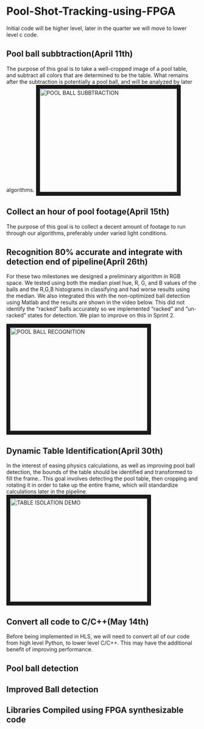 Pool-Shot-Tracking-using-FPGA
===============================
Initial code will be higher level, later in the quarter we will move to lower level c code.


Pool ball subbtraction(April 11th)
----------------------------------
The purpose of this goal is to take a well-cropped image of a pool table, and subtract all colors that are determined to be the table. What remains after the subtraction is potentially a pool ball, and will be analyzed by later algorithms.
<a href="https://www.youtube.com/watch?v=DhBfrnDcqEQ"
target="_blank"><img src="http://img.youtube.com/vi/DhBfrnDcqEQ/0.jpg" 
alt="POOL BALL SUBBTRACTION" width="360" height="270" border="10" /></a>


Collect an hour of pool footage(April 15th)
-------------------------------------------
The purpose of this goal is to collect a decent amount of footage to run through our algorithms, preferably under varied light conditions.



Recognition 80% accurate and integrate with detection end of pipeline(April 26th)
--------------------------------------------------------------------------------
For these two milestones we designed a preliminary algorithm in RGB space. We tested using both the median pixel hue, R, G, and B values of the balls and the R,G,B histograms in classifying and had worse results using the median. We also integrated this with the non-optimized ball detection using Matlab and the results are shown in the video below. This did not identify the “racked” balls accurately so we implemented “racked” and “un-racked” states for detection. We plan to improve on this in Sprint 2.

<a href="https://www.youtube.com/watch?v=HbJJNquY9z8"
target="_blank"><img src="http://img.youtube.com/vi/HbJJNquY9z8/0.jpg" 
alt="POOL BALL RECOGNITION" width="360" height="270" border="10" /></a>



Dynamic Table Identification(April 30th)
----------------------------------------
In the interest of easing physics calculations, as well as improving pool ball detection, the bounds of the table should be identified and transformed to fill the frame.. This goal involves detecting the pool table, then cropping and rotating it in order to take up the entire frame, which will standardize calculations later in the pipeline.
<a href="https://www.youtube.com/watch?v=-fDlGlp3wvo"
target="_blank"><img src="http://img.youtube.com/vi/-fDlGlp3wvo/0.jpg" 
alt="TABLE ISOLATION DEMO" width="360" height="270" border="10" /></a>


Convert all code to C/C++(May 14th)
-----------------------------------
Before being implemented in HLS, we will need to convert all of our code from high level Python, to lower level C/C++. This may have the additional benefit of improving performance.



Pool ball detection
-------------------

Improved Ball detection
-----------------------


Libraries Compiled using FPGA synthesizable code
------------------------------------------------
